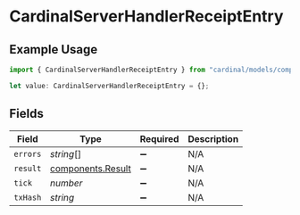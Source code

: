 # CardinalServerHandlerReceiptEntry

## Example Usage

```typescript
import { CardinalServerHandlerReceiptEntry } from "cardinal/models/components";

let value: CardinalServerHandlerReceiptEntry = {};
```

## Fields

| Field                                                  | Type                                                   | Required                                               | Description                                            |
| ------------------------------------------------------ | ------------------------------------------------------ | ------------------------------------------------------ | ------------------------------------------------------ |
| `errors`                                               | *string*[]                                             | :heavy_minus_sign:                                     | N/A                                                    |
| `result`                                               | [components.Result](../../models/components/result.md) | :heavy_minus_sign:                                     | N/A                                                    |
| `tick`                                                 | *number*                                               | :heavy_minus_sign:                                     | N/A                                                    |
| `txHash`                                               | *string*                                               | :heavy_minus_sign:                                     | N/A                                                    |